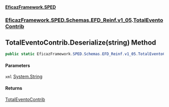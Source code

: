 #### [EficazFramework.SPED](EficazFrameworkSPED.md 'EficazFramework SPED')
### [EficazFramework.SPED.Schemas.EFD_Reinf.v1_05](EficazFramework.SPED.Schemas.EFD_Reinf.v1_05.md 'EficazFramework.SPED.Schemas.EFD_Reinf.v1_05').[TotalEventoContrib](EficazFramework.SPED.Schemas.EFD_Reinf.v1_05/TotalEventoContrib.md 'EficazFramework.SPED.Schemas.EFD_Reinf.v1_05.TotalEventoContrib')

## TotalEventoContrib.Deserialize(string) Method

```csharp
public static EficazFramework.SPED.Schemas.EFD_Reinf.v1_05.TotalEventoContrib Deserialize(string xml);
```
#### Parameters

<a name='EficazFramework.SPED.Schemas.EFD_Reinf.v1_05.TotalEventoContrib.Deserialize(string).xml'></a>

`xml` [System.String](https://docs.microsoft.com/en-us/dotnet/api/System.String 'System.String')

#### Returns
[TotalEventoContrib](EficazFramework.SPED.Schemas.EFD_Reinf.v1_05/TotalEventoContrib.md 'EficazFramework.SPED.Schemas.EFD_Reinf.v1_05.TotalEventoContrib')